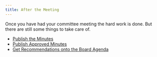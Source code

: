 ```yaml
---
title: After the Meeting
---
```


Once you have had your committee meeting the hard work is done. But there are
still some things to take care of.

- [Publish the Minutes](publish-minutes)
- [Publish Approved Minutes](publish-approved-minutes)
- [Get Recommendations onto the Board Agenda](get-on-board-agenda)
